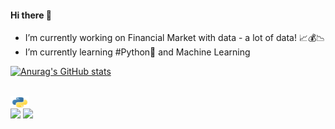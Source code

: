 #### Hi there 👋
- I’m currently working on Financial Market with data - a lot of data! 📈💰📉
- I’m currently learning #Python🐍 and Machine Learning

[![Anurag's GitHub stats](https://github-readme-stats.vercel.app/api?username=thiagoscavone)](https://github.com/anuraghazra/github-readme-stats)
<div style="display: inline_block"><br>
   <img align="center" alt="scavone-Python" height="20" width="30" src="https://raw.githubusercontent.com/devicons/devicon/master/icons/python/python-original.svg">
</div>

<div> 
  <a href = "mailto:thiago.scavone@gmail.com"><img src="https://img.shields.io/badge/-Gmail-%23333?style=for-the-badge&logo=gmail&logoColor=white" target="_blank"></a>
  <a href="https://www.linkedin.com/in/thiagoscavone/" target="_blank"><img src="https://img.shields.io/badge/-LinkedIn-%230077B5?style=for-the-badge&logo=linkedin&logoColor=white" target="_blank"></a> 
  
</div>



